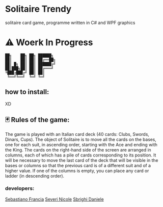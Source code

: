 # Solitaire Trendy
solitaire card game, programme written in C# and WPF graphics 
# ⚠️ Woerk In Progress

```
██╗    ██╗ ██╗ ██████╗
██║    ██║ ██║ ██╔══██╗
██║ █╗ ██║ ██║ ██████╔╝
██║███╗██║ ██║ ██╔═══╝
╚███╔███╔╝ ██║ ██║
 ╚══╝╚══╝  ╚═╝ ╚═╝
```


                                                                                                                                  

## how to install:
XD
## 🃏 Rules of the game:
The game is played with an Italian card deck (40 cards: Clubs, Swords, Dinars, Cups).
The object of Solitaire is to move all the cards on the bases, one for each suit, in ascending order, starting with the Ace and ending with the King.
The cards on the right-hand side of the screen are arranged in columns, each of which has a pile of cards corresponding to its position.
It will be necessary to move the last card of the deck that will be visible in the bases or columns so that the previous card is of a different suit and of a higher value.
If one of the columns is empty, you can place any card or ladder (in descending order). 

### developers:
[Sebastiano Francia](https://github.com/SebastianoFrancia)
[Severi Nicole](https://github.com/nicoleSeverii)
[Sbrighi Daniele](https://github.com/pataccon)

